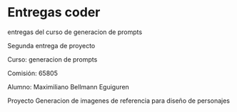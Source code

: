 # Entregas coder
 entregas del curso de generacion de prompts


Segunda entrega de proyecto

Curso: generacion de prompts

Comisión: 65805

Alumno: Maximiliano Bellmann Eguiguren

Proyecto Generacion de imagenes de referencia para diseño de personajes


